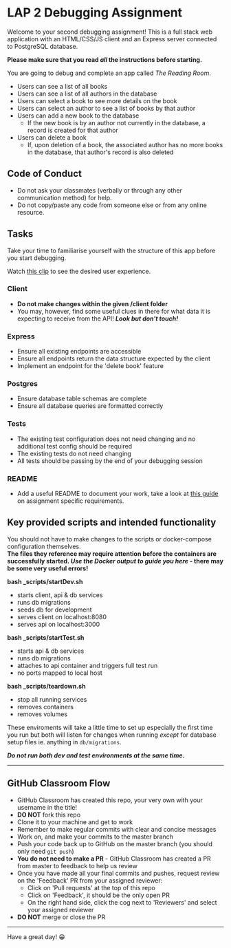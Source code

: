 # LAP 2 Debugging Assignment

Welcome to your second debugging assignment! This is a full stack web application with an HTML/CSS/JS client and an Express server connected to PostgreSQL database.

**Please make sure that you read _all_ the instructions before starting.**

You are going to debug and complete an app called _The Reading Room_.

- Users can see a list of all books
- Users can see a list of all authors in the database
- Users can select a book to see more details on the book
- Users can select an author to see a list of books by that author
- Users can add a new book to the database
  - If the new book is by an author not currently in the database, a record is created for that author
- Users can delete a book
  - If, upon deletion of a book, the associated author has no more books in the database, that author's record is also deleted

## Code of Conduct

- Do not ask your classmates (verbally or through any other communication method) for help.
- Do not copy/paste any code from someone else or from any online resource.

## Tasks

Take your time to familiarise yourself with the structure of this app before you start debugging.

Watch [this clip](https://youtu.be/fq53QtF-5MU) to see the desired user experience.

### Client

- **Do not make changes within the given /client folder**
- You may, however, find some useful clues in there for what data it is expecting to receive from the API! **_Look but don't touch!_**

### Express

- Ensure all existing endpoints are accessible
- Ensure all endpoints return the data structure expected by the client
- Implement an endpoint for the 'delete book' feature

### Postgres

- Ensure database table schemas are complete
- Ensure all database queries are formatted correctly

### Tests

- The existing test configuration does not need changing and no additional test config should be required
- The existing tests do not need changing
- All tests should be passing by the end of your debugging session

### README

- Add a useful README to document your work, take a look at [this guide](https://gist.github.com/getfutureproof-admin/dfe45adba508f931bf83d144cbbf6bbe) on assignment specific requirements.

## Key provided scripts and intended functionality

You should not have to make changes to the scripts or docker-compose configuration themselves. \
**The files they reference may require attention before the containers are successfully started. _Use the Docker output to guide you here_ - there may be some very useful errors!**

**bash \_scripts/startDev.sh**

- starts client, api & db services
- runs db migrations
- seeds db for development
- serves client on localhost:8080
- serves api on localhost:3000

**bash \_scripts/startTest.sh**

- starts api & db services
- runs db migrations
- attaches to api container and triggers full test run
- no ports mapped to local host

**bash \_scripts/teardown.sh**

- stop all running services
- removes containers
- removes volumes

These enviroments will take a little time to set up especially the first time you run but both will listen for changes when running _except_ for database setup files ie. anything in `db/migrations`.

**_Do not run both dev and test environments at the same time._**

---

## GitHub Classroom Flow

- GitHub Classroom has created this repo, your very own with your username in the title!
- **DO NOT** fork this repo
- Clone it to your machine and get to work
- Remember to make regular commits with clear and concise messages
- Work on, and make your commits to the master branch
- Push your code back up to GitHub on the master branch (you should only need `git push`)
- **You do not need to make a PR** - GitHub Classroom has created a PR from master to feedback to help us review
- Once you have made all your final commits and pushes, request review on the 'Feedback' PR from your assigned reviewer:
  - Click on 'Pull requests' at the top of this repo
  - Click on 'Feedback', it should be the only open PR
  - On the right hand side, click the cog next to 'Reviewers' and select your assigned reviewer
- **DO NOT** merge or close the PR

---

Have a great day! 😁
